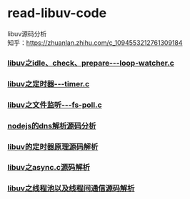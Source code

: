 # read-libuv-code
libuv源码分析
<br/>
知乎：https://zhuanlan.zhihu.com/c_1094553212761309184

### [libuv之idle、check、prepare---loop-watcher.c](https://blog.csdn.net/THEANARKH/article/details/84888799)
### [libuv之定时器---timer.c](https://blog.csdn.net/THEANARKH/article/details/84889133)
### [libuv之文件监听---fs-poll.c](https://blog.csdn.net/THEANARKH/article/details/84889326)
### [nodejs的dns解析源码分析](https://blog.csdn.net/THEANARKH/article/details/88370049)
### [libuv的定时器原理源码解析](https://blog.csdn.net/THEANARKH/article/details/88374042)
### [libuv之async.c源码解析](https://blog.csdn.net/THEANARKH/article/details/88374586)
### [libuv之线程池以及线程间通信源码解析](https://blog.csdn.net/THEANARKH/article/details/88374615)
